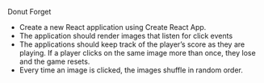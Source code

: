 Donut Forget

* Create a new React application using Create React App.
* The application should render images that listen for click events
* The applications should keep track of the player’s score as they are playing. If a player clicks on the same image more than once, they lose and the game resets.
* Every time an image is clicked, the images shuffle in random order.
